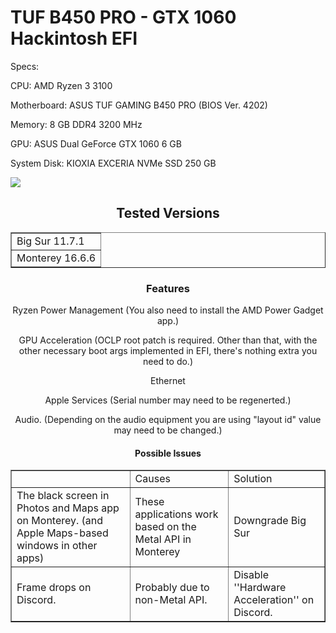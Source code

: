 # TUF B450 PRO - GTX 1060 Hackintosh EFI


Specs:


CPU: AMD Ryzen 3 3100 


Motherboard: ASUS TUF GAMING B450 PRO (BIOS Ver. 4202)


Memory: 8 GB DDR4 3200 MHz


GPU: ASUS Dual GeForce GTX 1060 6 GB


System Disk: KIOXIA EXCERIA NVMe SSD 250 GB




<img src="https://cdn.discordapp.com/attachments/1107452798297182279/1186621170137702462/Ekran_Resmi_2023-12-19_13.45.56.png?ex=6593ea15&is=65817515&hm=96dbee9c3e938d3efcac8f1a0f937ed0a9aa6e73e602fc4425433921dc403881&">





<article>
  <header>
    <h1>Tested Versions</h1>




<!DOCTYPE html>
<html>
<head>
 
</head>
<body>
 
<table border=1>
    <tr>
        <td>Big Sur 11.7.1</td>
    </tr>
    <tr>
        <td>Monterey 16.6.6</td>
    </tr>
   
</table>

</body>
</html>









<article>
  <header>
    <h1>Features</h1>





Ryzen Power Management (You also need to install the AMD Power Gadget app.)


GPU Acceleration (OCLP root patch is required. Other than that, with the other necessary boot args implemented in EFI, there's nothing extra you need to do.)


Ethernet


Apple Services (Serial number may need to be regenerted.)


Audio. (Depending on the audio equipment you are using "layout id" value may need to be changed.)


<article>
   <header>
     <h1>Possible Issues</h1>






<table border="1">
    <body>
        <tr>
            <td>&nbsp;</td>
            <td>Causes</td>
            <td>Solution<br />
            </td>
        </tr>
        <tr>
            <td>The black screen in Photos and Maps app on Monterey. (and Apple Maps-based windows in other apps)</td>
            <td>These applications work based on the Metal API in Monterey</td>
            <td>Downgrade Big Sur</td>
        </tr>
        <tr>
            <td>Frame drops on Discord.</td>
            <td>Probably due to non-Metal API.</td> 
            <td>Disable ''Hardware Acceleration'' on Discord.</td>
        </tr>
    </body>
</table> 




